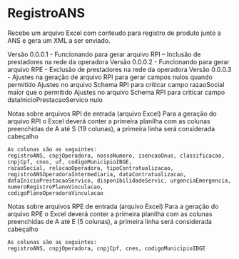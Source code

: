 # RegistroANS
Recebe um arquivo Excel com conteudo para registro de produto junto a ANS e gera um XML a ser enviado.

Versão 0.0.0.1 - Funcionando para gerar arquivo RPI – Inclusão de prestadores na rede da operadora
Versão 0.0.0.2 - Funcionando para gerar arquivo RPE - Exclusão de prestadores na rede da operadora
Versão 0.0.0.3 - Ajustes na geração de arquivo RPI para gerar campos nulos quando permitido
				 Ajustes no arquivo Schema RPI para criticar campo razaoSocial maior que o permitido
				 Ajustes no arquivo Schema RPI para criticar campo dataInicioPrestacaoServico nulo


Notas sobre arquivos RPI de entrada (arquivo Excel)
	Para a geração do arquivo RPI o Excel deverá conter a primeira planilha com as colunas preenchidas de A até S 
	(19 colunas), a primeira linha será considerada cabeçalho

	As colunas são as seguintes:
	registroANS, cnpjOperadora, nossoNumero, isencaoOnus, classificacao, cnpjCpf, cnes, uf, codigoMunicipioIBGE, 
	razaoSocial, relacaoOperadora, tipoContratualizacao, registroANSOperadoraIntermediaria, dataContratualizacao, 
	dataInicioPrestacaoServico, disponibilidadeServic, urgenciaEmergencia, numeroRegistroPlanoVinculacao, 
	codigoPlanoOperadoraVinculacao

Notas sobre arquivos RPE de entrada (arquivo Excel)
	Para a geração do arquivo RPE o Excel deverá conter a primeira planilha com as colunas preenchidas de A até E 
	(5 colunas), a primeira linha será considerada cabeçalho

	As colunas são as seguintes:
	registroANS, cnpjOperadora, cnpjCpf, cnes, codigoMunicipioIBGE